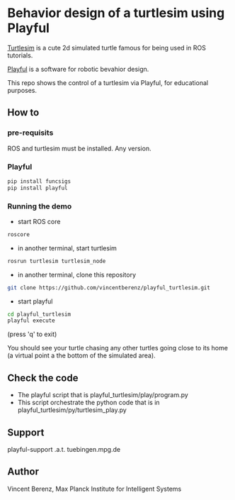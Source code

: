 # Behavior design of a turtlesim using Playful

[Turtlesim](http://wiki.ros.org/turtlesim) is a cute 2d simulated turtle famous for being used in ROS tutorials.

[Playful](https://github.com/vincentberenz/playful_tutorial/wiki/00.-Overview) is a software for robotic bevahior design. 

This repo shows the control of a turtlesim via Playful, for educational purposes.

## How to

### pre-requisits

ROS and turtlesim must be installed. Any version.

### Playful

```bash
pip install funcsigs 
pip install playful
```

### Running the demo

- start ROS core

```bash
roscore
```

- in another terminal, start turtlesim

```bash
rosrun turtlesim turtlesim_node
```
- in another terminal, clone this repository

```bash
git clone https://github.com/vincentberenz/playful_turtlesim.git
```
- start playful

```bash
cd playful_turtlesim
playful execute
```

(press 'q' to exit)

You should see your turtle chasing any other turtles going close to its home (a virtual point a the bottom of the simulated area).

## Check the code

- The playful script that is playful_turtlesim/play/program.py
- This script orchestrate the python code that is in playful_turtlesim/py/turtlesim_play.py

## Support 

playful-support .a.t. tuebingen.mpg.de

## Author

Vincent Berenz, Max Planck Institute for Intelligent Systems






